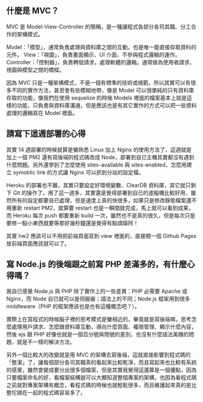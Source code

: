 ## 什麼是 MVC？

MVC 是 Model-View-Controller 的簡稱，是一種讓程式各部分各司其職、分工合作的架構模式。  

Model：「模型」，通常負責處理與資料庫之間的互動，也是唯一能直接存取資料的元件。
View：「視圖」，負責畫面顯示、UI 介面，不參與程式邏輯的運作。
Controller：「控制器」，負責轉發請求，處理軟體的邏輯。通常做為使用者請求、視圖與模型之間的橋樑。  

因為 MVC 只是一種架構模式，不是一個有標準的技術或規範，所以其實可以有很多不同的實作方法，甚至會有些模糊地帶，像是 Model 可以很單純的只有資料庫存取的功能，像我們在使用 sequelize 的時候 Models 裡面的檔案基本上就是這樣的功能，只負責與資料庫溝通，但是應該也是有其它實作的方式可以把一些資料處理的邏輯寫在 Model 裡面。

## 請寫下這週部署的心得

其實 14 週部署的時候就算是蠻熟悉 Linux 加上 Nginx 的使用方法了，這週就是加上一個 PM2 還有寫後端的程式碼改成 Node，部署到自已主機其實都沒有遇到什麼問題。另外還學到了怎麼使用 sites-available 與 sites-enabled，怎麼用建立 symoblic link 的方式讓 Nginx 可以抓到分站的設定檔。  

Heroku 的部署也不難，其實只要設定好環境變數、ClearDB 資料庫，其它就只剩下 Git 的操作了。用了這一週多，其實還是覺得部署到自已的虛擬機比較好用，雖然所有的設定都要自已處理，但是速度上真的快很多，如果只是修改靜態檔案還不用重新 restart PM2，就算要 restart 也是一瞬間就完成，馬上就可以看到成果，而 Heroku 每次 push 都要重新 build 一次，雖然也不是真的很久，但是每次只是要修一點小東西就要等那好幾秒鐘還是覺得有點煩躁阿！  

其實 hw2 應該可以不用把前端頁面寫到 view 裡面的，直接開一個 Github Pages 放前端頁面應該就可以了。

## 寫 Node.js 的後端跟之前寫 PHP 差滿多的，有什麼心得嗎？

我自已感覺 Node.js 與 PHP 除了實作上的一些差異：PHP 必需要 Apache 或 Nginx，而 Node 自已就可以是伺服器；語法上的不同；Node.js 框架用到很多 middleware（PHP 的框架應該也是也有這種概念吧？）。  

實際上在寫程式的時候腦子裡的思考模式是蠻相近的，畢竟就是寫後端嘛，思考怎麼處理用戶請求、怎麼跟資料庫互動、導向什麼頁面、權限管理、顯示什麼內容，然後 ejs 跟 PHP 好像也就是一個百分號與問號的差別，也沒有什麼語法美醜的問題，就是不一樣的解決方法。  

另外一個比較大的改變就是用 MVC 的架構去寫後端，這就直接影響到程式碼的「整潔」了，讓每個部分各司其職真的看起來比較乾淨，而且寫起來也比較有系統的感覺，雖然會變成要分出很多個檔案，但是其實我覺得這還算是一個優點，因為只要檔案命名的好，看檔案結構就可以大概知道整個專案的架構，也因為看程式碼之前就對專案架構有概念，看程式碼的時候也就輕鬆很多，而且維護起來真的是比整坨搞在一起的程式碼容易多了。